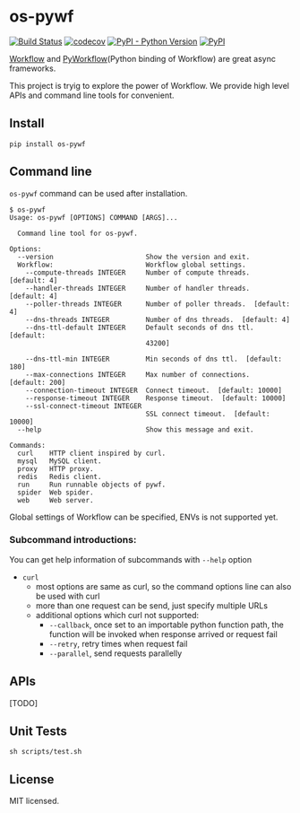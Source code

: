 # os-pywf

[![Build Status](https://www.travis-ci.org/cfhamlet/os-pywf.svg?branch=master)](https://www.travis-ci.org/cfhamlet/os-pywf)
[![codecov](https://codecov.io/gh/cfhamlet/os-pywf/branch/master/graph/badge.svg)](https://codecov.io/gh/cfhamlet/os-pywf)
[![PyPI - Python Version](https://img.shields.io/pypi/pyversions/os-pywf.svg)](https://pypi.python.org/pypi/os-pywf)
[![PyPI](https://img.shields.io/pypi/v/os-pywf.svg)](https://pypi.python.org/pypi/os-pywf)

[Workflow](https://github.com/sogou/workflow) and [PyWorkflow](https://github.com/sogou/pyworkflow)(Python binding of Workflow) are great async frameworks.

This project is tryig to explore the power of Workflow. We provide high level APIs and command line tools for convenient.

## Install

```
pip install os-pywf
```


## Command line

``os-pywf`` command can be used after installation.

```
$ os-pywf
Usage: os-pywf [OPTIONS] COMMAND [ARGS]...

  Command line tool for os-pywf.

Options:
  --version                       Show the version and exit.
  Workflow:                       Workflow global settings.
    --compute-threads INTEGER     Number of compute threads.  [default: 4]
    --handler-threads INTEGER     Number of handler threads.  [default: 4]
    --poller-threads INTEGER      Number of poller threads.  [default: 4]
    --dns-threads INTEGER         Number of dns threads.  [default: 4]
    --dns-ttl-default INTEGER     Default seconds of dns ttl.  [default:
                                  43200]

    --dns-ttl-min INTEGER         Min seconds of dns ttl.  [default: 180]
    --max-connections INTEGER     Max number of connections.  [default: 200]
    --connection-timeout INTEGER  Connect timeout.  [default: 10000]
    --response-timeout INTEGER    Response timeout.  [default: 10000]
    --ssl-connect-timeout INTEGER
                                  SSL connect timeout.  [default: 10000]
  --help                          Show this message and exit.

Commands:
  curl    HTTP client inspired by curl.
  mysql   MySQL client.
  proxy   HTTP proxy.
  redis   Redis client.
  run     Run runnable objects of pywf.
  spider  Web spider.
  web     Web server.
```

Global settings of Workflow can be specified, ENVs is not supported yet.


### Subcommand introductions:

You can get help information of subcommands with ``--help`` option

* ``curl``
    * most options are same as curl, so the command options line can also be used with curl
    * more than one request can be send, just specify multiple URLs
    * additional options which curl not supported:
        * ``--callback``, once set to an importable python function path, the function will be invoked when response arrived or request fail
        * ``--retry``, retry times when request fail
        * ``--parallel``, send requests parallelly


## APIs

[TODO]

## Unit Tests

```
sh scripts/test.sh
```

## License

MIT licensed.
